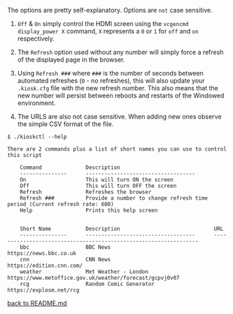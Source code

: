 The options are pretty self-explanatory. Options are `not` case sensitive.

1. `Off` & `On` simply control the HDMI screen using the `vcgencmd display_power X` command, `X` represents a `0` or `1` for `off` and `on` respectively.

2. The `Refresh` option used without any number will simply force a refresh of the displayed page in the browser.

3. Using `Refresh ###` where `###` is the number of seconds between automated refreshes (`0` - no refreshes), this will also update your `.kiosk.cfg` file with the new refresh number. This also means that the new number will persist between reboots and restarts of the Windowed environment.

4. The URLS are also not case sensitive. When adding new ones observe the simple CSV format of the file. 

```
$ ./kioskctl --help 

There are 2 commands plus a list of short names you can use to control this script

    Command              Description                              
    ---------------      -----------------------------------      
    On                   This will turn ON the screen             
    Off                  This will turn OFF the screen            
    Refresh              Refreshes the browser                    
    Refresh ###          Provide a number to change refresh time period (Current refresh rate: 600) 
    Help                 Prints this help screen                  


    Short Name           Description                              URL                                      
    ---------------      -----------------------------------      ----------------------------------------------------------------- 
    bbc                  BBC News                                 https://news.bbc.co.uk                   
    cnn                  CNN News                                 https://edition.cnn.com/                 
    weather              Met Weather - London                     https://www.metoffice.gov.uk/weather/forecast/gcpvj0v07 
    rcg                  Random Comic Generator                   https://explosm.net/rcg              
```

[back to README.md](README.md)
